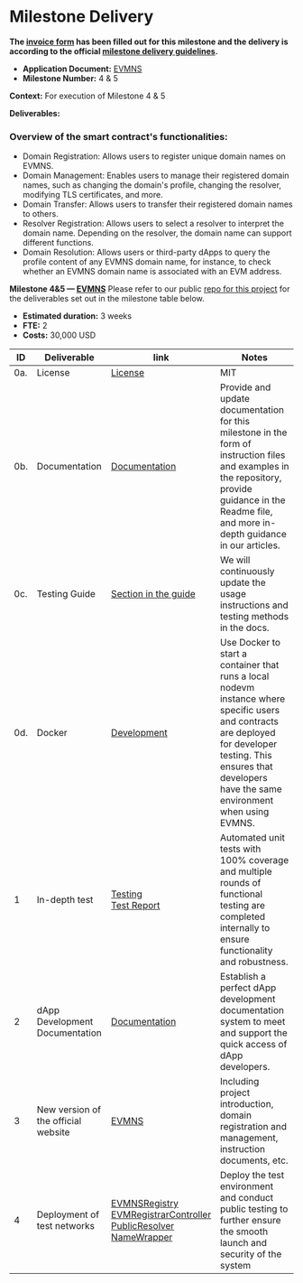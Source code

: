 # Milestone Delivery

**The [invoice form](https://forms.gle/wLuAzXKa9qYrZQob9) has been filled out for this milestone and the delivery is according to the official [milestone delivery guidelines](https://github.com/eosnetworkfoundation/grant-framework/blob/master/docs/milestone-deliverables-guidelines.md).**

* **Application Document:** [EVMNS
  ](https://github.com/eosnetworkfoundation/grant-framework/blob/main/applications/EVMNS.md)
* **Milestone Number:** 4 & 5

**Context:**
For execution of Milestone 4 & 5

**Deliverables:**

### Overview of the smart contract's functionalities:

- Domain Registration: Allows users to register unique domain names on EVMNS.
- Domain Management: Enables users to manage their registered domain names, such as changing the domain's profile,
  changing the resolver, modifying TLS certificates, and more.
- Domain Transfer: Allows users to transfer their registered domain names to others.
- Resolver Registration: Allows users to select a resolver to interpret the domain name. Depending on the resolver, the
  domain name can support different functions.
- Domain Resolution: Allows users or third-party dApps to query the profile content of any EVMNS domain name, for
  instance, to check whether an EVMNS domain name is associated with an EVM address.

**Milestone 4&5 — [EVMNS](https://github.com/evmns/EVMNS)**
Please refer to our public [repo for this project](https://github.com/evmns/EVMNS) for the deliverables set out in the
milestone table below.

- **Estimated duration:** 3 weeks
- **FTE:** 2
- **Costs:** 30,000 USD

| ID  | Deliverable                        | link                                                                                                                                                                                                                                                                                                                                                                                                                                                                                          | Notes                                                                                                                                                                                                             |
|-----|------------------------------------|-----------------------------------------------------------------------------------------------------------------------------------------------------------------------------------------------------------------------------------------------------------------------------------------------------------------------------------------------------------------------------------------------------------------------------------------------------------------------------------------------|-------------------------------------------------------------------------------------------------------------------------------------------------------------------------------------------------------------------|
| 0a. | License                            | [License](https://github.com/evmns/EVMNS/blob/main/LICENSE)                                                                                                                                                                                                                                                                                                                                                                                                                                   | MIT                                                                                                                                                                                                               |
| 0b. | Documentation                      | [Documentation](https://docs.evmns.space/)                                                                                                                                                                                                                                                                                                                                                                                                                                                    | Provide and update documentation for this milestone in the form of instruction files and examples in the repository, provide guidance in the Readme file, and more in-depth guidance in our articles.             |
| 0c. | Testing Guide                      | [Section in the guide](https://github.com/evmns/evmns-contracts#How-to-run-tests)                                                                                                                                                                                                                                                                                                                                                                                                             | We will continuously update the usage instructions and testing methods in the docs.                                                                                                                               |
| 0d. | Docker                             | [Development](https://hub.docker.com/repository/docker/evmns/development/general)                                                                                                                                                                                                                                                                                                                                                                                                             | Use Docker to start a container that runs a local nodevm instance where specific users and contracts are deployed for developer testing. This ensures that developers have the same environment when using EVMNS. |
| 1   | In-depth test  | [Testing](https://github.com/evmns/evmns-contracts/tree/main/test) <br/>[Test Report](https://github.com/evmns/EVMNS/blob/main/EVMNS%20Test%20Report.docx)                                                                                                                                                                                                                                                                                                                                                                                                                           | Automated unit tests with 100% coverage and multiple rounds of functional testing are completed internally to ensure functionality and robustness.                                                                |
| 2   | dApp Development Documentation  | [Documentation](https://docs.evmns.space/dapp-developer-guide/evmns-enabling-your-dapp)                                                                                                                                                                                                                                                                                                                                                                                                       | Establish a perfect dApp development documentation system to meet and support the quick access of dApp developers.                                                                                                |
| 3   | New version of the official website  | [EVMNS](https://test1.evmns.space/)                                                                                                                                                                                                                                                                                                                                                                                                                                                           | Including project introduction, domain registration and management, instruction documents, etc.                                                                                                                   |
| 4   | Deployment of test networks  | [EVMNSRegistry](https://explorer.testnet.evm.eosnetwork.com/address/0x98bC6Ea0a95798F0307D833ACda6ed5817355f0A)<br/>   [EVMRegistrarController](https://explorer.testnet.evm.eosnetwork.com/address/0x5A5aa55671638a46C527556D2fEbC747DD0DE57C)<br/> [PublicResolver](https://explorer.testnet.evm.eosnetwork.com/address/0xed57d604E039b37e9F87E3C33683EbCF0d17A3A0)<br/> [NameWrapper](https://explorer.testnet.evm.eosnetwork.com/address/0x300BB063d4e493B52ba9992C7c998D0618001427)<br/> |  Deploy the test environment and conduct public testing to further ensure the smooth launch and security of the system                                                                                            |